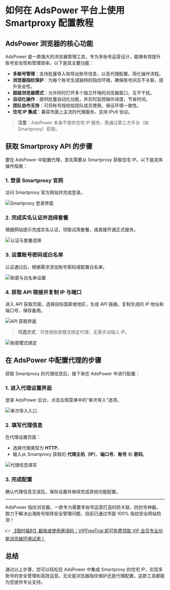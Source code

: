 # 如何在 AdsPower 平台上使用 Smartproxy 配置教程

## AdsPower 浏览器的核心功能

AdsPower 是一款强大的浏览器管理工具，专为多账号运营设计，能够有效提升账号安全性和管理效率。以下是其主要功能：

- **多账号管理**：支持批量导入和导出账号信息，以及代理配置，简化操作流程。
- **浏览器指纹保护**：为每个账号生成独特的指纹环境，确保账号间互不关联，提升安全性。
- **超级浏览器模式**：允许同时打开多个独立环境的浏览器窗口，互不干扰。
- **自动化操作**：提供批量自动化功能，并实时监控操作进度，节省时间。
- **团队协作支持**：可将账号授权给团队成员使用，保证环境一致性。
- **住宅 IP 集成**：兼容市面上主流的代理服务，支持 IPv6 协议。

> **注意**：AdsPower 本身不提供住宅 IP 服务，需通过第三方平台（如 Smartproxy）获取。

## 获取 Smartproxy API 的步骤

要在 AdsPower 中配置代理，首先需要从 Smartproxy 获取住宅 IP。以下是具体操作指南：

### 1. 登录 Smartproxy 官网
访问 Smartproxy 官方网站并完成登录。

![Smartproxy 登录界面](https://haiwai-httpproxy-1301747098.cos.accelerate.myqcloud.com/static/article/Mzn8jr4arZWXK3ctTYe7nhicJBnmh5m6)

### 2. 完成实名认证并选择套餐
根据网站提示完成实名认证，领取试用套餐，或直接开通正式服务。

![认证与套餐选择](https://haiwai-httpproxy-1301747098.cos.accelerate.myqcloud.com/static/article/JwaBmypR64sF2nWsZRsADnei3eKQbYEJ)

### 3. 设置账号密码或白名单
认证通过后，根据需求添加账号密码或配置白名单。

![账密与白名单设置](https://haiwai-httpproxy-1301747098.cos.accelerate.myqcloud.com/static/article/ArwdYhC8WG4jTAtkisnTM6yhf4fk8nYW)

### 4. 获取 API 链接并复制 IP 与端口
进入 API 获取页面，选择目标国家或地区，生成 API 链接。复制生成的 IP 地址和端口号，保存备用。

![API 获取界面](https://haiwai-httpproxy-1301747098.cos.accelerate.myqcloud.com/static/article/BTezGHepGCPX3daGy6XicM3Fp85ikNWk)

> **可选方式**：可使用账密模式绑定代理，无需手动输入 IP。

![账密模式绑定](https://haiwai-httpproxy-1301747098.cos.accelerate.myqcloud.com/static/article/A344p2XnmtfTHDTTechM8bmQcBSPHwMA)

## 在 AdsPower 中配置代理的步骤

获取 Smartproxy 的代理信息后，接下来在 AdsPower 中进行配置：

### 1. 进入代理设置界面
登录 AdsPower 后台，点击左侧菜单中的“单次导入”选项。

![单次导入入口](https://haiwai-httpproxy-1301747098.cos.accelerate.myqcloud.com/static/article/HQYSBQF4X6kEynPRRjmtDciDwyC6Skxw)

### 2. 填写代理信息
在代理设置页面：
- 选择代理类型为 **HTTP**。
- 输入从 Smartproxy 获取的 **代理主机（IP）**、**端口号**、**账号** 和 **密码**。

![代理信息填写](https://haiwai-httpproxy-1301747098.cos.accelerate.myqcloud.com/static/article/C2s3JaNZMj4MXWTndNGJbymz26RGhFEJ)

### 3. 完成配置
确认代理信息无误后，保存设置并继续完成其他功能配置。

---

AdsPower 指纹浏览器，一款专为需要多账号运营打造的防关联、防封号神器，致力于解决出海账号矩阵安全管理问题，目前已通过市面 100% 指纹安全网站检测！

👉 [【限时福利】戳我或使用邀请码：VIPFreeTrial 即可免费领取 VIP 会员专业功能浏览器环境试用！](https://bit.ly/adspower_free)

## 总结

通过以上步骤，您可以轻松在 AdsPower 中集成 Smartproxy 的住宅 IP，实现多账号的安全管理和高效运营。无论是浏览器指纹保护还是代理配置，这款工具都能为您提供专业支持。